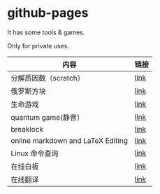 # github-pages
It has some tools & games.

Only for private uses.

|  内容   | 链接  |
|  ----  | ----  |
| 分解质因数（scratch） | [link](https://wwz2008.github.io/github-pages/分解质因数.html) |
| 俄罗斯方块 | [link](https://wwz2008.github.io/github-pages/tetris/index.html) |
| 生命游戏 | [link](https://wwz2008.github.io/github-pages/conway/game-of-life.html) |
| quantum game(静音） | [link](http://play.quantumgame.io/) |
| breaklock | [link](https://maxwellito.github.io/breaklock/) |
| online markdown and LaTeX Editing | [link](https://upmath.me/) |
| Linux 命令查询 | [link](https://wangchujiang.com/linux-command/) |
| 在线白板 | [link](http://oxoyo.co/XBoard/) |
| 在线翻译 | [link](https://tool.retiehe.com/translate) |

